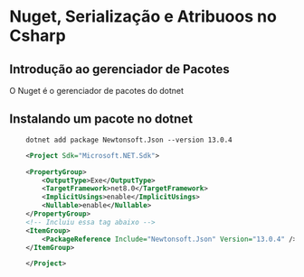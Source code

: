 # Nuget, Serialização e Atribuoos no Csharp

## Introdução ao gerenciador de Pacotes

O Nuget é o gerenciador de pacotes do dotnet

## Instalando um pacote no dotnet

```dotnet
    dotnet add package Newtonsoft.Json --version 13.0.4
```

```xml
    <Project Sdk="Microsoft.NET.Sdk">

    <PropertyGroup>
        <OutputType>Exe</OutputType>
        <TargetFramework>net8.0</TargetFramework>
        <ImplicitUsings>enable</ImplicitUsings>
        <Nullable>enable</Nullable>
    </PropertyGroup>
    <!-- Incluiu essa tag abaixo -->
    <ItemGroup>
        <PackageReference Include="Newtonsoft.Json" Version="13.0.4" />
    </ItemGroup>

    </Project>
```
